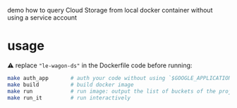 
demo how to query Cloud Storage from local docker container without using a service account

# usage

⚠️ replace `"le-wagon-ds"` in the Dockerfile code before running:

``` bash
make auth_app       # auth your code without using `$GOOGLE_APPLICATION_CREDENTIALS` (service accounts should be used outside of Google infra only)
make build          # build docker image
make run            # run image: output the list of buckets of the project
make run_it         # run interactively
```
